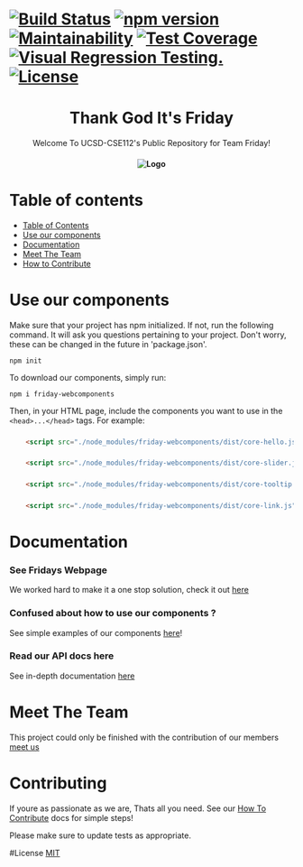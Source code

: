 [![Build Status](https://travis-ci.com/ucsd-cse112/team13.svg?branch=master)](https://travis-ci.com/ucsd-cse112/team13)
[![npm version](https://badge.fury.io/js/friday-webcomponents.svg)](https://badge.fury.io/js/friday-webcomponents)
[![Maintainability](https://api.codeclimate.com/v1/badges/326f35bc460bb3deb322/maintainability)](https://codeclimate.com/github/ucsd-cse112/team13/maintainability)
[![Test Coverage](https://api.codeclimate.com/v1/badges/326f35bc460bb3deb322/test_coverage)](https://codeclimate.com/github/ucsd-cse112/team13/test_coverage)
[![Visual Regression Testing.](https://percy.io/static/images/percy-badge.svg)](https://percy.io/ucsd-cse112/ucsd-cse112)
[![License](https://img.shields.io/badge/License-MIT-yellow.svg)](https://opensource.org/licenses/MIT)
=======================================

<h1 align="center"> Thank God It's Friday</h1>
<p align="center"> Welcome To UCSD-CSE112's Public Repository for Team Friday!</p>
<h4 align="center"> <img alt="Logo" src="https://imgur.com/e9SoakZ.png"></h4>

Table of contents
=================

<!--ts-->
   * [Table of Contents](#Table-of-contents)
   * [Use our components](#Use-our-components)
   * [Documentation](#Documentation)
   * [Meet The Team](#Meet-The-Team)
   * [How to Contribute](#Contributing)
<!--te-->

# Use our components
Make sure that your project has npm initialized. If not, run the following command. It will ask you questions pertaining to your project. Don't worry, these can be changed in the future in 'package.json'.

`npm init`

To download our components, simply run:

`npm i friday-webcomponents`

Then, in your HTML page, include the components you want to use in the `<head>...</head>` tags. For example:

### <core-hello>

```html
	<script src="./node_modules/friday-webcomponents/dist/core-hello.js"></script>
```

### <core-slider>

```html
	<script src="./node_modules/friday-webcomponents/dist/core-slider.js"></script>
```

### <core-tooltip>

```html
	<script src="./node_modules/friday-webcomponents/dist/core-tooltip.js"></script>
```

### <core-link>

```html
	<script src="./node_modules/friday-webcomponents/dist/core-link.js"></script>
```
# Documentation
### See Fridays Webpage 
We worked hard to make it a one stop solution, check it out [here](https://ucsd-cse112.github.io/team13)
### Confused about how to use our components ?
See simple examples of our components [here](https://ucsd-cse112.github.io/team13/storybook)!<!-- todo -->
### Read our API docs here
See in-depth documentation [here](https://ucsd-cse112.github.io/team13/api)

# Meet The Team
This project could only be finished with the contribution of our members
[meet us](https://github.com/ucsd-cse112/team13/blob/master/teamProfile.html)

# Contributing
If youre as passionate as we are, Thats all you need. 
See our [How To Contribute](./CONTRIBUTING.md) docs for simple steps!

Please make sure to update tests as appropriate.

#License
[MIT](https://opensource.org/licenses/MIT)
